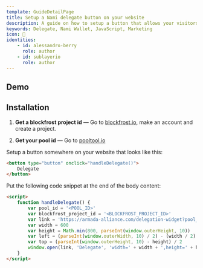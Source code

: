 ```yaml
---
template: GuideDetailPage
title: Setup a Nami delegate button on your website
description: A guide on how to setup a button that allows your visitors to delegate to your pool straight from your website.
keywords: Delegate, Nami Wallet, JavaScript, Marketing
icon: 🌊
identities: 
    - id: alessandro-berry
      role: author
    - id: sublayerio
      role: author
---
```


## Demo

<YoutubeVideo url="https://www.youtube.com/watch?v=hm8c-RhBop4" />

## Installation

1. **Get a blockfrost project id** —  Go to [blockfrost.io](https://blockfrost.io/), make an account and create a project.

2. **Get your pool id** — Go to [pooltool.io](https://pooltool.io)


Setup a button somewhere on your website that looks like this:

```html
<button type="button" onclick="handleDelegate()">
    Delegate
</button>
```

Put the following code snippet at the end of the body content:

```html
<script>
    function handleDelegate() {
        var pool_id = '<POOL_ID>'
        var blockfrost_project_id = '<BLOCKFROST_PROJECT_ID>'
        var link = 'https://armada-alliance.com/delegation-widget?pool_id=' + pool_id + '&blockfrost_project_id=' + blockfrost_project_id
        var width = 600
        var height = Math.min(800, parseInt(window.outerHeight, 10))
        var left = (parseInt(window.outerWidth, 10) / 2) - (width / 2)
        var top = (parseInt(window.outerHeight, 10) - height) / 2
        window.open(link, 'Delegate', 'width=' + width + ',height=' + height + ',toolbar=0,menubar=0,location=0,status=0,scrollbars=1,resizable=1,left=' + left + ',top=' + top);
    }
</script>
```